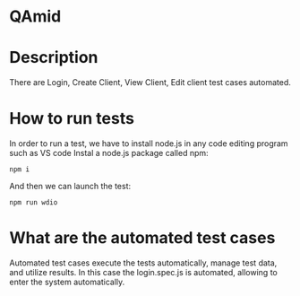 # QAmid

# Description
There are Login, Create Client, View Client, Edit client test cases automated.

# How to run tests
In order to run a test, we have to install node.js in any code editing program such as VS code
Instal a node.js package called npm:  

`npm i`

And then we can launch the test:

`npm run wdio`

# What are the automated test cases

Automated test cases execute the tests automatically, manage test data, and utilize results. In this case the login.spec.js is automated, allowing to enter the system automatically.
